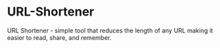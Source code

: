 # URL-Shortener
URL Shortener - simple tool that reduces the length of any URL making it easier to read, share, and remember. 
